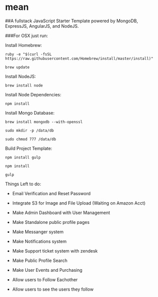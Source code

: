 # mean

##A fullstack JavaScript Starter Template powered by MongoDB, ExpressJS, AngularJS, and NodeJS.


###For OSX just run:

Install Homebrew:

`ruby -e "$(curl -fsSL https://raw.githubusercontent.com/Homebrew/install/master/install)"`

`brew update`

Install NodeJS:

`brew install node`

Install Node Dependencies:

`npm install`

Install Mongo Database:

`brew install mongodb --with-openssl`

`sudo mkdir -p /data/db`

`sudo chmod 777 /data/db`

Build Project Template:

`npm install gulp`

`npm install`

`gulp`


Things Left to do:

* Email Verification and Reset Password
* Integrate S3 for Image and File Upload (Waiting on Amazon Acct)
* Make Admin Dashboard with User Management

* Make Standalone public profile pages
* Make Messanger system

* Make Notifications system
* Make Support ticket system with zendesk
* Make Public Profile Search

* Make User Events and Purchasing
* Allow users to Follow Eachother
* Allow users to see the users they follow